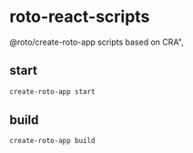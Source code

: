 # roto-react-scripts
@roto/create-roto-app scripts based on CRA",

## start

```bash
create-roto-app start
```

## build

```bash
create-roto-app build
```
